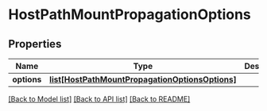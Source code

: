 # HostPathMountPropagationOptions

## Properties
Name | Type | Description | Notes
------------ | ------------- | ------------- | -------------
**options** | [**list[HostPathMountPropagationOptionsOptions]**](HostPathMountPropagationOptionsOptions.md) |  | [optional] 

[[Back to Model list]](../README.md#documentation-for-models) [[Back to API list]](../README.md#documentation-for-api-endpoints) [[Back to README]](../README.md)

